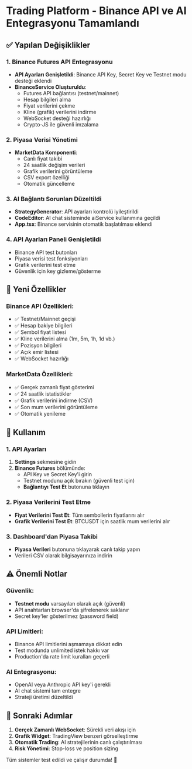 # Trading Platform - Binance API ve AI Entegrasyonu Tamamlandı

## ✅ Yapılan Değişiklikler

### 1. Binance Futures API Entegrasyonu
- **API Ayarları Genişletildi**: Binance API Key, Secret Key ve Testnet modu desteği eklendi
- **BinanceService Oluşturuldu**: 
  - Futures API bağlantısı (testnet/mainnet)
  - Hesap bilgileri alma
  - Fiyat verilerini çekme
  - Kline (grafik) verilerini indirme
  - WebSocket desteği hazırlığı
  - Crypto-JS ile güvenli imzalama

### 2. Piyasa Verisi Yönetimi
- **MarketData Komponenti**: 
  - Canlı fiyat takibi
  - 24 saatlik değişim verileri
  - Grafik verilerini görüntüleme
  - CSV export özelliği
  - Otomatik güncelleme

### 3. AI Bağlantı Sorunları Düzeltildi
- **StrategyGenerator**: API ayarları kontrolü iyileştirildi
- **CodeEditor**: AI chat sisteminde aiService kullanımına geçildi
- **App.tsx**: Binance servisinin otomatik başlatılması eklendi

### 4. API Ayarları Paneli Genişletildi
- Binance API test butonları
- Piyasa verisi test fonksiyonları
- Grafik verilerini test etme
- Güvenlik için key gizleme/gösterme

## 🚀 Yeni Özellikler

### Binance API Özellikleri:
- ✅ Testnet/Mainnet geçişi
- ✅ Hesap bakiye bilgileri
- ✅ Sembol fiyat listesi
- ✅ Kline verilerini alma (1m, 5m, 1h, 1d vb.)
- ✅ Pozisyon bilgileri
- ✅ Açık emir listesi
- ✅ WebSocket hazırlığı

### MarketData Özellikleri:
- ✅ Gerçek zamanlı fiyat gösterimi
- ✅ 24 saatlik istatistikler
- ✅ Grafik verilerini indirme (CSV)
- ✅ Son mum verilerini görüntüleme
- ✅ Otomatik yenileme

## 🔧 Kullanım

### 1. API Ayarları
1. **Settings** sekmesine gidin
2. **Binance Futures** bölümünde:
   - API Key ve Secret Key'i girin
   - Testnet modunu açık bırakın (güvenli test için)
   - **Bağlantıyı Test Et** butonuna tıklayın

### 2. Piyasa Verilerini Test Etme
- **Fiyat Verilerini Test Et**: Tüm sembollerin fiyatlarını alır
- **Grafik Verilerini Test Et**: BTCUSDT için saatlik mum verilerini alır

### 3. Dashboard'dan Piyasa Takibi
- **Piyasa Verileri** butonuna tıklayarak canlı takip yapın
- Verileri CSV olarak bilgisayarınıza indirin

## ⚠️ Önemli Notlar

### Güvenlik:
- **Testnet modu** varsayılan olarak açık (güvenli)
- API anahtarları browser'da şifrelenerek saklanır
- Secret key'ler gösterilmez (password field)

### API Limitleri:
- Binance API limitlerini aşmamaya dikkat edin
- Test modunda unlimited istek hakkı var
- Production'da rate limit kuralları geçerli

### AI Entegrasyonu:
- OpenAI veya Anthropic API key'i gerekli
- AI chat sistemi tam entegre
- Strateji üretimi düzeltildi

## 🎯 Sonraki Adımlar

1. **Gerçek Zamanlı WebSocket**: Sürekli veri akışı için
2. **Grafik Widget**: TradingView benzeri görselleştirme
3. **Otomatik Trading**: AI stratejilerinin canlı çalıştırılması
4. **Risk Yönetimi**: Stop-loss ve position sizing

Tüm sistemler test edildi ve çalışır durumda! 🎉